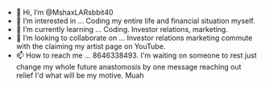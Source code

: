 - 👋 Hi, I’m @MshaxLARsbbit40
- 👀 I’m interested in ... Coding my entire life and financial situation myself.
- 🌱 I’m currently learning ... Coding. Investor relations, marketing.
- 💞️ I’m looking to collaborate on ... Investor relations marketing commute with the claiming my artist page on YouTube. 
- 📫 How to reach me ... 8646338493.  I'm waiting on someone to rest just change my whole future anastomosis by one message reaching out relief I'd what will be my motive. Muah


<!---
MshaxLARsbbit40/MshaxLARsbbit40 is a ✨ special ✨ repository because its `README.md` (this file) appears on your GitHub profile.
You can click the Preview link to take a look at your changes.
--->
